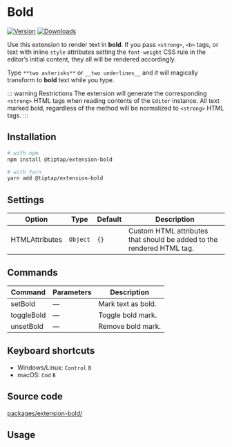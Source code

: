 # Bold
[![Version](https://img.shields.io/npm/v/@tiptap/extension-bold.svg?label=version)](https://www.npmjs.com/package/@tiptap/extension-bold)
[![Downloads](https://img.shields.io/npm/dm/@tiptap/extension-bold.svg)](https://npmcharts.com/compare/@tiptap/extension-bold?minimal=true)

Use this extension to render text in **bold**. If you pass `<strong>`, `<b>` tags, or text with inline `style` attributes setting the `font-weight` CSS rule in the editor’s initial content, they all will be rendered accordingly.

Type `**two asterisks**` or `__two underlines__` and it will magically transform to **bold** text while you type.

::: warning Restrictions
The extension will generate the corresponding `<strong>` HTML tags when reading contents of the `Editor` instance. All text marked bold, regardless of the method will be normalized to `<strong>` HTML tags.
:::

## Installation
```bash
# with npm
npm install @tiptap/extension-bold

# with Yarn
yarn add @tiptap/extension-bold
```

## Settings
| Option         | Type     | Default | Description                                                           |
| -------------- | -------- | ------- | --------------------------------------------------------------------- |
| HTMLAttributes | `Object` | `{}`    | Custom HTML attributes that should be added to the rendered HTML tag. |

## Commands
| Command    | Parameters | Description        |
| ---------- | ---------- | ------------------ |
| setBold    | —          | Mark text as bold. |
| toggleBold | —          | Toggle bold mark.  |
| unsetBold  | —          | Remove bold mark.  |

## Keyboard shortcuts
* Windows/Linux: `Control`&nbsp;`B`
* macOS: `Cmd`&nbsp;`B`

## Source code
[packages/extension-bold/](https://github.com/ueberdosis/tiptap/blob/main/packages/extension-bold/)

## Usage
<demo name="Marks/Bold" highlight="3-5,17,36" />
